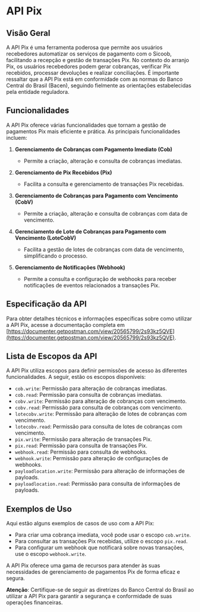 # API Pix

## Visão Geral

A API Pix é uma ferramenta poderosa que permite aos usuários recebedores automatizar os serviços de pagamento com o Sicoob, facilitando a recepção e gestão de transações Pix. No contexto do arranjo Pix, os usuários recebedores podem gerar cobranças, verificar Pix recebidos, processar devoluções e realizar conciliações. É importante ressaltar que a API Pix está em conformidade com as normas do Banco Central do Brasil (Bacen), seguindo fielmente as orientações estabelecidas pela entidade reguladora.

## Funcionalidades

A API Pix oferece várias funcionalidades que tornam a gestão de pagamentos Pix mais eficiente e prática. As principais funcionalidades incluem:

1. **Gerenciamento de Cobranças com Pagamento Imediato (Cob)**
   - Permite a criação, alteração e consulta de cobranças imediatas.

2. **Gerenciamento de Pix Recebidos (Pix)**
   - Facilita a consulta e gerenciamento de transações Pix recebidas.

3. **Gerenciamento de Cobranças para Pagamento com Vencimento (CobV)**
   - Permite a criação, alteração e consulta de cobranças com data de vencimento.

4. **Gerenciamento de Lote de Cobranças para Pagamento com Vencimento (LoteCobV)**
   - Facilita a gestão de lotes de cobranças com data de vencimento, simplificando o processo.

5. **Gerenciamento de Notificações (Webhook)**
   - Permite a consulta e configuração de webhooks para receber notificações de eventos relacionados a transações Pix.

## Especificação da API

Para obter detalhes técnicos e informações específicas sobre como utilizar a API Pix, acesse a documentação completa em [https://documenter.getpostman.com/view/20565799/2s93kz5QVE](https://documenter.getpostman.com/view/20565799/2s93kz5QVE).

## Lista de Escopos da API

A API Pix utiliza escopos para definir permissões de acesso às diferentes funcionalidades. A seguir, estão os escopos disponíveis:

- `cob.write`: Permissão para alteração de cobranças imediatas.
- `cob.read`: Permissão para consulta de cobranças imediatas.
- `cobv.write`: Permissão para alteração de cobranças com vencimento.
- `cobv.read`: Permissão para consulta de cobranças com vencimento.
- `lotecobv.write`: Permissão para alteração de lotes de cobranças com vencimento.
- `lotecobv.read`: Permissão para consulta de lotes de cobranças com vencimento.
- `pix.write`: Permissão para alteração de transações Pix.
- `pix.read`: Permissão para consulta de transações Pix.
- `webhook.read`: Permissão para consulta de webhooks.
- `webhook.write`: Permissão para alteração de configurações de webhooks.
- `payloadlocation.write`: Permissão para alteração de informações de payloads.
- `payloadlocation.read`: Permissão para consulta de informações de payloads.

## Exemplos de Uso

Aqui estão alguns exemplos de casos de uso com a API Pix:

- Para criar uma cobrança imediata, você pode usar o escopo `cob.write`.
- Para consultar as transações Pix recebidas, utilize o escopo `pix.read`.
- Para configurar um webhook que notificará sobre novas transações, use o escopo `webhook.write`.

A API Pix oferece uma gama de recursos para atender às suas necessidades de gerenciamento de pagamentos Pix de forma eficaz e segura.


**Atenção**: Certifique-se de seguir as diretrizes do Banco Central do Brasil ao utilizar a API Pix para garantir a segurança e conformidade de suas operações financeiras.